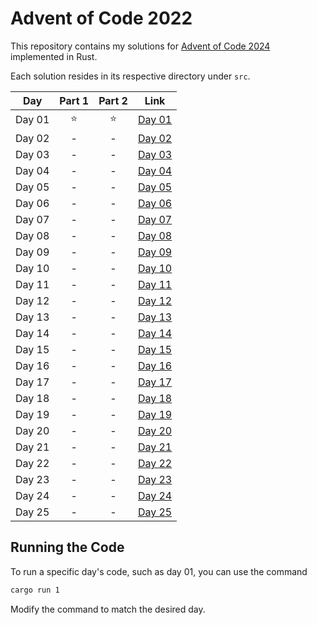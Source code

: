 # Advent of Code 2022

This repository contains my solutions for [Advent of Code 2024](https://adventofcode.com/2024) implemented in Rust.

Each solution resides in its respective directory under `src`.

| Day    | Part 1 | Part 2 | Link                 |
|--------|:------:|:------:|----------------------|
| Day 01 |   ⭐️   |   ⭐    | [Day 01](src/day_01) |
| Day 02 |   -    |   -    | [Day 02](src/day_02) |
| Day 03 |   -    |   -    | [Day 03](src/day_03) |
| Day 04 |   -    |   -    | [Day 04](src/day_04) |
| Day 05 |   -    |   -    | [Day 05](src/day_05) |
| Day 06 |   -    |   -    | [Day 06](src/day_06) |
| Day 07 |   -    |   -    | [Day 07](src/day_07) |
| Day 08 |   -    |   -    | [Day 08](src/day_08) |
| Day 09 |   -    |   -    | [Day 09](src/day_09) |
| Day 10 |   -    |   -    | [Day 10](src/day_10) |
| Day 11 |   -    |   -    | [Day 11](src/day_11) |
| Day 12 |   -    |   -    | [Day 12](src/day_12) |
| Day 13 |   -    |   -    | [Day 13](src/day_13) |
| Day 14 |   -    |   -    | [Day 14](src/day_14) |
| Day 15 |   -    |   -    | [Day 15](src/day_15) |
| Day 16 |   -    |   -    | [Day 16](src/day_16) |
| Day 17 |   -    |   -    | [Day 17](src/day_17) |
| Day 18 |   -    |   -    | [Day 18](src/day_18) |
| Day 19 |   -    |   -    | [Day 19](src/day_19) |
| Day 20 |   -    |   -    | [Day 20](src/day_20) |
| Day 21 |   -    |   -    | [Day 21](src/day_21) |
| Day 22 |   -    |   -    | [Day 22](src/day_22) |
| Day 23 |   -    |   -    | [Day 23](src/day_23) |
| Day 24 |   -    |   -    | [Day 24](src/day_24) |
| Day 25 |   -    |   -    | [Day 25](src/day_25) |

## Running the Code

To run a specific day's code, such as day 01, you can use the command

``` bash 
cargo run 1
```

Modify the command to match the desired day.
